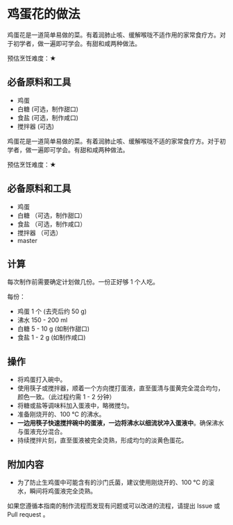 # 鸡蛋花的做法

鸡蛋花是一道简单易做的菜。有着润肺止咳、缓解喉咙不适作用的家常食疗方。对于初学者，做一遍即可学会。有甜和咸两种做法。

预估烹饪难度：★

## 必备原料和工具

- 鸡蛋
- 白糖 (可选，制作甜口)
- 食盐 (可选，制作咸口)
- 搅拌器 (可选)

鸡蛋花是一道简单易做的菜。有着润肺止咳、缓解喉咙不适的家常食疗方。对于初学者，做一遍即可学会。有甜和咸两种做法。

预估烹饪难度：★

## 必备原料和工具

- 鸡蛋
- 白糖 （可选，制作甜口）
- 食盐 （可选，制作咸口）
- 搅拌器 （可选）
-  master

## 计算

每次制作前需要确定计划做几份。一份正好够 1 个人吃。

每份：

- 鸡蛋 1 个 (去壳后约 50 g)
- 沸水 150 - 200 ml
- 白糖 5 - 10 g (如制作甜口)
- 食盐 1 - 2 g (如制作咸口)

## 操作

- 将鸡蛋打入碗中。
- 使用筷子或搅拌器，顺着一个方向搅打蛋液，直至蛋清与蛋黄完全混合均匀，颜色一致。（此过程约需 1 - 2 分钟）
- 将糖或盐等调味料加入蛋液中，略微搅匀。
- 准备刚烧开的、100 ℃ 的沸水。
- **一边用筷子快速搅拌碗中的蛋液，一边将沸水以细流状冲入蛋液中**。确保沸水与蛋液充分混合。
- 持续搅拌片刻，直至蛋液被完全烫熟，形成均匀的淡黄色蛋花。

## 附加内容

- 为了防止生鸡蛋中可能含有的沙门氏菌，建议使用刚烧开的、100 ℃ 的滚水，瞬间将鸡蛋液完全烫熟。

如果您遵循本指南的制作流程而发现有问题或可以改进的流程，请提出 Issue 或 Pull request 。


